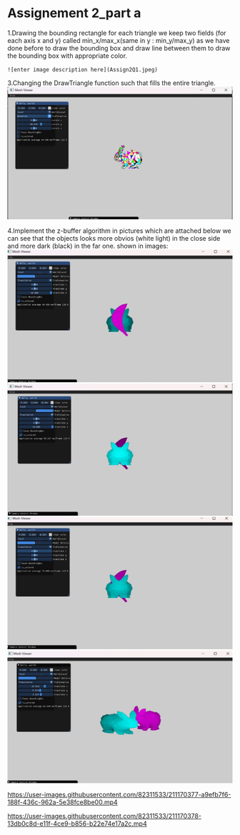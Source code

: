 # Assignement 2_part a
 

 1.Drawing the bounding rectangle for each triangle
    we keep two fields (for each axis x and y) called min_x/max_x(same in y : min_y/max_y) as we have done before to draw the bounding box
    and draw line between them to draw the bounding box with appropriate color.
    
    ![enter image description here](Assign2Q1.jpeg)




3.Changing the DrawTriangle function such that fills the entire triangle.
    ![enter image description here](Assign2Q3.jpeg)

4.Implement the z-buffer algorithm
    in pictures which are attached below we can see that the objects looks more obvios (white light) in the close side 
    and more dark (black) in the far one.
    shown in images:
![enter image description here](Assign2Q41.jpeg)
![enter image description here](Assign2Q42.jpeg) 
![enter image description here](Assign2Q43.jpeg)
![enter image description here](Assign2Q44.jpeg)




https://user-images.githubusercontent.com/82311533/211170377-a9efb7f6-188f-436c-962a-5e38fce8be00.mp4



https://user-images.githubusercontent.com/82311533/211170378-13db0c8d-e11f-4ce9-b856-b22e74e17a2c.mp4

